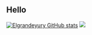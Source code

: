 ## Hello
[![Elgrandeyury GitHub stats](https://github-readme-stats.vercel.app/api?username=Elgrandeyury)](https://github.com/Elgrandeyury/github-readme-stats)
<img src="https://github-readme-stats-eight-theta.vercel.app/api/top-langs/?username=Elgrandeyury&layout=compact&langs_count=8&theme=react"/>

